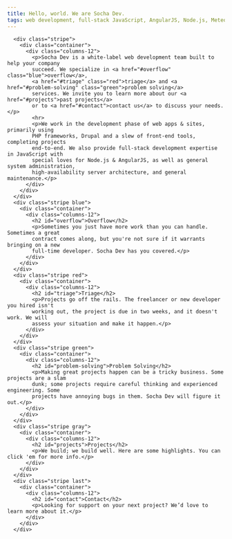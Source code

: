 ```yaml
---
title: Hello, world. We are Socha Dev.
tags: web development, full-stack JavaScript, AngularJS, Node.js, Meteor, PHP, Phalcon, Drupal
---
```


      <div class="stripe">
        <div class="container">
          <div class="columns-12">
            <p>Socha Dev is a white-label web development team built to help your company
            succeed. We specialize in <a href="#overflow" class="blue">overflow</a>,
            <a href="#triage" class="red">triage</a> and <a href="#problem-solving" class="green">problem solving</a>
            services. We invite you to learn more about our <a href="#projects">past projects</a>
            or to <a href="#contact">contact us</a> to discuss your needs.</p>
            <hr>
            <p>We work in the development phase of web apps & sites, primarily using
            PHP frameworks, Drupal and a slew of front-end tools, completing projects
            end-to-end. We also provide full-stack development expertise in JavaScript with
            special loves for Node.js & AngularJS, as well as general system administration,
            high-availability server architecture, and general maintenance.</p>
          </div>
        </div>
      </div>
      <div class="stripe blue">
        <div class="container">
          <div class="columns-12">
            <h2 id="overflow">Overflow</h2>
            <p>Sometimes you just have more work than you can handle. Sometimes a great
            contract comes along, but you're not sure if it warrants bringing on a new
            full-time developer. Socha Dev has you covered.</p>
          </div>
        </div>
      </div>
      <div class="stripe red">
        <div class="container">
          <div class="columns-12">
            <h2 id="triage">Triage</h2>
            <p>Projects go off the rails. The freelancer or new developer you hired isn't
            working out, the project is due in two weeks, and it doesn't work. We will
            assess your situation and make it happen.</p>
          </div>
        </div>
      </div>
      <div class="stripe green">
        <div class="container">
          <div class="columns-12">
            <h2 id="problem-solving">Problem Solving</h2>
            <p>Making great projects happen can be a tricky business. Some projects are a slam
            dunk; some projects require careful thinking and experienced engineering. Some
            projects have annoying bugs in them. Socha Dev will figure it out.</p>
          </div>
        </div>
      </div>
      <div class="stripe gray">
        <div class="container">
          <div class="columns-12">
            <h2 id="projects">Projects</h2>
            <p>We build; we build well. Here are some highlights. You can click 'em for more info.</p>
          </div>
        </div>
      </div>
      <div class="stripe last">
        <div class="container">
          <div class="columns-12">
            <h2 id="contact">Contact</h2>
            <p>Looking for support on your next project? We’d love to learn more about it.</p>
          </div>
        </div>
      </div>